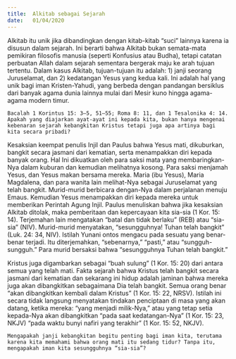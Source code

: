 ```yaml
---
title:  Alkitab sebagai Sejarah
date:   01/04/2020
---
```


Alkitab itu unik jika dibandingkan dengan kitab-kitab “suci” lainnya karena ia disusun dalam sejarah. Ini berarti bahwa Alkitab bukan semata-mata pemikiran filosofis manusia (seperti Konfusius atau Budha), tetapi catatan perbuatan Allah dalam sejarah sementara bergerak maju ke arah tujuan tertentu. Dalam kasus Alkitab, tujuan-tujuan itu adalah: 1) janji seorang Juruselamat, dan 2) kedatangan Yesus yang kedua kali. Ini adalah hal yang unik bagi iman Kristen-Yahudi, yang berbeda dengan pandangan bersiklus dari banyak agama dunia lainnya mulai dari Mesir kuno hingga agama-agama modern timur. 

`Bacalah 1 Korintus 15: 3–5, 51–55; Roma 8: 11, dan 1 Tesalonika 4: 14. Apakah yang diajarkan ayat-ayat ini kepada kita, bukan hanya mengenai kebenaran sejarah kebangkitan Kristus tetapi juga apa artinya bagi kita secara pribadi?` 

Kesaksian keempat penulis Injil dan Paulus bahwa Yesus mati, dikuburkan, bangkit secara jasmani dari kematian, serta menampakkan diri kepada banyak orang. Hal Ini dikuatkan oleh para saksi mata yang membaringkan-Nya dalam kuburan dan kemudian melihatnya kosong. Para saksi menjamah Yesus, dan Yesus makan bersama mereka. Maria (ibu Yesus), Maria Magdalena, dan para wanita lain melihat-Nya sebagai Juruselamat yang telah bangkit. Murid-murid berbicara dengan-Nya dalam perjalanan menuju Emaus. Kemudian Yesus menampakkan diri kepada mereka untuk memberikan Perintah Agung Injil. Paulus menuliskan bahwa jika kesaksian Alkitab ditolak, maka pemberitaan dan kepercayaan kita sia-sia (1 Kor. 15: 14). Terjemahan lain mengatakan “batal dan tidak berlaku” (REB) atau “sia-sia” (NIV). Murid-murid menyatakan, “sesungguhnya! Tuhan telah bangkit” (Luk. 24: 34, NIV). Istilah Yunani ontos mengacu pada sesuatu yang benar-benar terjadi. Itu diterjemahkan, “sebenarnya,” “pasti,” atau “sungguh-sungguh.” Para murid bersaksi bahwa “sesungguhnya Tuhan telah bangkit.” 

Kristus juga digambarkan sebagai “buah sulung” (1 Kor. 15: 20) dari antara semua yang telah mati. Fakta sejarah bahwa Kristus telah bangkit secara jasmani dari kematian dan sekarang ini hidup adalah jaminan bahwa mereka juga akan dibangkitkan sebagaimana Dia telah bangkit. Semua orang benar “akan dibangkitkan kembali dalam Kristus” (1 Kor. 15: 22, NRSV). Istilah ini secara tidak langsung menyatakan tindakan penciptaan di masa yang akan datang, ketika mereka: “yang menjadi milik-Nya,” atau yang tetap setia kepada-Nya akan dibangkitkan “pada saat kedatangan-Nya” (1 Kor. 15: 23, NKJV) “pada waktu bunyi nafiri yang terakhir” (1 Kor. 15: 52, NKJV). 

`Mengapakah janji kebangkitan begitu penting bagi iman kita, terutama karena kita memahami bahwa orang mati itu sedang tidur? Tanpa itu, mengapakah iman kita sesungguhnya “sia-sia”?`